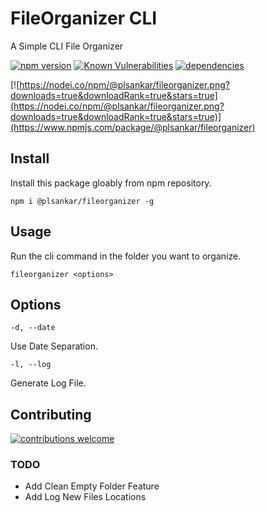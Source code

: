 # FileOrganizer CLI

A Simple CLI File Organizer

[![npm version](https://badge.fury.io/js/%40plsankar%2Ffileorganizer.svg)](https://www.npmjs.com/package/@plsankar/fileorganizer)
[![Known Vulnerabilities](https://snyk.io/test/npm/@plsankar/fileorganizer/badge.svg)](https://snyk.io/test/npm/@plsankar/fileorganizer)
[![dependencies](https://david-dm.org/plsankar/fileorganizer-cli.svg)](#)

[![https://nodei.co/npm/@plsankar/fileorganizer.png?downloads=true&downloadRank=true&stars=true](https://nodei.co/npm/@plsankar/fileorganizer.png?downloads=true&downloadRank=true&stars=true)](https://www.npmjs.com/package/@plsankar/fileorganizer)

## Install

Install this package gloably from npm repository.

```shell
npm i @plsankar/fileorganizer -g
```

## Usage

Run the cli command in the folder you want to organize.

```shell
fileorganizer <options>
```

## Options

`-d, --date`

Use Date Separation.

`-l, --log`

Generate Log File.

## Contributing

[![contributions welcome](https://img.shields.io/badge/contributions-welcome-brightgreen.svg?style=flat)](https://github.com/plsankar/fileorganizer-cli/issues)

### TODO

-   Add Clean Empty Folder Feature
-   Add Log New Files Locations
